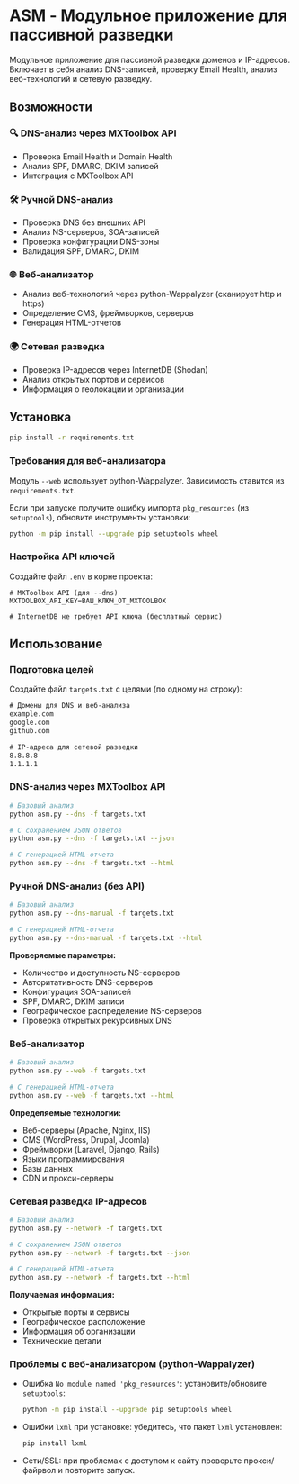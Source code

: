 # ASM - Модульное приложение для пассивной разведки

Модульное приложение для пассивной разведки доменов и IP-адресов. Включает в себя анализ DNS-записей, проверку Email Health, анализ веб-технологий и сетевую разведку.

## Возможности

### 🔍 DNS-анализ через MXToolbox API
- Проверка Email Health и Domain Health
- Анализ SPF, DMARC, DKIM записей
- Интеграция с MXToolbox API

### 🛠️ Ручной DNS-анализ
- Проверка DNS без внешних API
- Анализ NS-серверов, SOA-записей
- Проверка конфигурации DNS-зоны
- Валидация SPF, DMARC, DKIM

### 🌐 Веб-анализатор
- Анализ веб-технологий через python-Wappalyzer (сканирует http и https)
- Определение CMS, фреймворков, серверов
- Генерация HTML-отчетов

### 🌍 Сетевая разведка
- Проверка IP-адресов через InternetDB (Shodan)
- Анализ открытых портов и сервисов
- Информация о геолокации и организации

## Установка

```bash
pip install -r requirements.txt
```

### Требования для веб-анализатора
Модуль `--web` использует python-Wappalyzer. Зависимость ставится из `requirements.txt`.

Если при запуске получите ошибку импорта `pkg_resources` (из `setuptools`), обновите инструменты установки:
```bash
python -m pip install --upgrade pip setuptools wheel
```

### Настройка API ключей
Создайте файл `.env` в корне проекта:

```env
# MXToolbox API (для --dns)
MXTOOLBOX_API_KEY=ВАШ_КЛЮЧ_ОТ_MXTOOLBOX

# InternetDB не требует API ключа (бесплатный сервис)
```

## Использование

### Подготовка целей
Создайте файл `targets.txt` с целями (по одному на строку):

```txt
# Домены для DNS и веб-анализа
example.com
google.com
github.com

# IP-адреса для сетевой разведки
8.8.8.8
1.1.1.1
```

### DNS-анализ через MXToolbox API

```bash
# Базовый анализ
python asm.py --dns -f targets.txt

# С сохранением JSON ответов
python asm.py --dns -f targets.txt --json

# С генерацией HTML-отчета
python asm.py --dns -f targets.txt --html
```

### Ручной DNS-анализ (без API)

```bash
# Базовый анализ
python asm.py --dns-manual -f targets.txt

# С генерацией HTML-отчета
python asm.py --dns-manual -f targets.txt --html
```

**Проверяемые параметры:**
- Количество и доступность NS-серверов
- Авторитативность DNS-серверов
- Конфигурация SOA-записей
- SPF, DMARC, DKIM записи
- Географическое распределение NS-серверов
- Проверка открытых рекурсивных DNS

### Веб-анализатор

```bash
# Базовый анализ
python asm.py --web -f targets.txt

# С генерацией HTML-отчета
python asm.py --web -f targets.txt --html
```


**Определяемые технологии:**
- Веб-серверы (Apache, Nginx, IIS)
- CMS (WordPress, Drupal, Joomla)
- Фреймворки (Laravel, Django, Rails)
- Языки программирования
- Базы данных
- CDN и прокси-серверы

### Сетевая разведка IP-адресов

```bash
# Базовый анализ
python asm.py --network -f targets.txt

# С сохранением JSON ответов
python asm.py --network -f targets.txt --json

# С генерацией HTML-отчета
python asm.py --network -f targets.txt --html
```

**Получаемая информация:**
- Открытые порты и сервисы
- Географическое расположение
- Информация об организации
- Технические детали

### Проблемы с веб-анализатором (python-Wappalyzer)
- Ошибка `No module named 'pkg_resources'`: установите/обновите `setuptools`:
  ```bash
  python -m pip install --upgrade pip setuptools wheel
  ```
- Ошибки `lxml` при установке: убедитесь, что пакет `lxml` установлен:
  ```bash
  pip install lxml
  ```
- Сети/SSL: при проблемах с доступом к сайту проверьте прокси/файрвол и повторите запуск.

